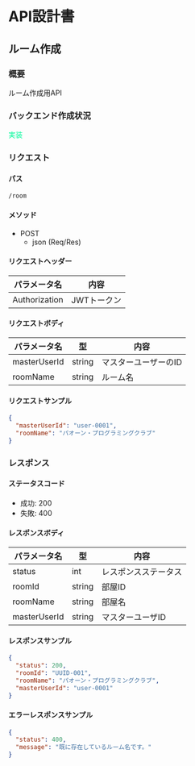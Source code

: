 # API設計書


<!----
未実装：#b22222
実装中：#87cefa
実装：#00fa9a
--->


## ルーム作成


### 概要

ルーム作成用API

### バックエンド作成状況
<font color="#00fa9a">実装</font>

### リクエスト

#### パス

`/room`

#### メソッド
- POST
  - json (Req/Res)

#### リクエストヘッダー

| パラメータ名       | 内容      |
|--------------|---------|
| Authorization       | JWTトークン |

#### リクエストボディ

| パラメータ名   | 型      | 内容          |
|----------|--------|-------------|
| masterUserId   | string | マスターユーザーのID |
| roomName | string | ルーム名        |



#### リクエストサンプル

```JSON
{
  "masterUserId": "user-0001",
  "roomName": "パオーン・プログラミングクラブ"
}
```

### レスポンス

#### ステータスコード

- 成功: 200
- 失敗: 400


#### レスポンスボディ

| パラメータ名   | 型      | 内容         |
|----------|--------|------------|
| status   | int    | レスポンスステータス |
| roomId   | string | 部屋ID       |
| roomName | string | 部屋名        |
| masterUserId | string | マスターユーザID  |

#### レスポンスサンプル

```JSON
{
  "status": 200,
  "roomId": "UUID-001",
  "roomName": "パオーン・プログラミングクラブ",
  "masterUserId": "user-0001"
}
```

#### エラーレスポンスサンプル
```JSON
{
  "status": 400, 
  "message": "既に存在しているルーム名です。"
}
```





